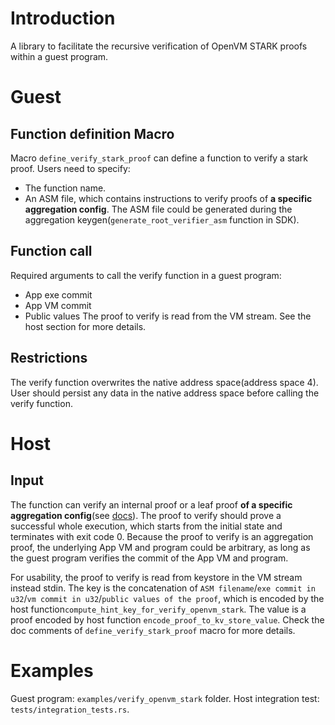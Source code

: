 # Introduction
A library to facilitate the recursive verification of OpenVM STARK proofs within a guest program.

# Guest
## Function definition Macro
Macro `define_verify_stark_proof` can define a function to verify a stark proof. Users need to specify:
- The function name.
- An ASM file, which contains instructions to verify proofs of **a specific aggregation config**. The ASM file could be generated during the aggregation keygen(`generate_root_verifier_asm` function in SDK).
 
## Function call
Required arguments to call the verify function in a guest program:
- App exe commit
- App VM commit
- Public values
The proof to verify is read from the VM stream. See the host section for more details.

## Restrictions
The verify function overwrites the native address space(address space 4). User should persist any data in the native address space before calling the verify function.

# Host
## Input
The function can verify an internal proof or a leaf proof **of a specific aggregation config**(see [docs](../../docs/specs/continuations.md)).
The proof to verify should prove a successful whole execution, which starts from the initial state and terminates with exit code 0.
Because the proof to verify is an aggregation proof, the underlying App VM and program could be arbitrary, as long as the guest program verifies the commit of the App VM and program.

For usability, the proof to verify is read from keystore in the VM stream instead stdin. 
The key is the concatenation of `ASM filename`/`exe commit in u32`/`vm commit in u32`/`public values of the proof`, which is encoded by the host function`compute_hint_key_for_verify_openvm_stark`. 
The value is a proof encoded by host function `encode_proof_to_kv_store_value`. Check the doc comments of `define_verify_stark_proof` macro for more details. 

# Examples
Guest program: `examples/verify_openvm_stark` folder.
Host integration test: `tests/integration_tests.rs`.